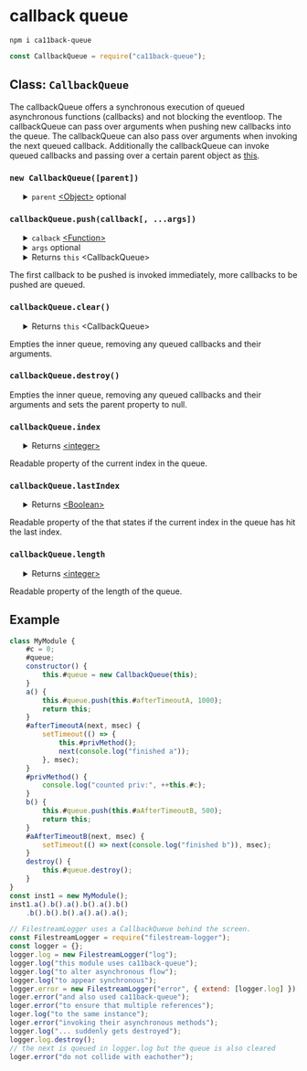 # callback queue

<pre><code>npm i ca11back-queue</code></pre>

```javascript
const CallbackQueue = require("ca11back-queue");
```

<h2>Class: <code>CallbackQueue</code></h2>
The callbackQueue offers a synchronous execution of queued asynchronous functions (callbacks) and not blocking the eventloop. The callbackQueue can pass over arguments when pushing new callbacks into the queue. The callbackQueue can also pass over arguments when invoking the next queued callback. Additionally the callbackQueue can invoke queued callbacks and passing over a certain parent object as <a href="https://developer.mozilla.org/en-US/docs/Web/JavaScript/Reference/Operators/this">this</a>.
<h3><code>new CallbackQueue([parent])</code></h3>
<ul>
	<details>
		<summary>
			<code>parent</code> <a href="https://developer.mozilla.org/en-US/docs/Web/JavaScript/Reference/Global_Objects/Object">&lt;Object&gt;</a> optional
		</summary>
		Every callback is invoked with <a href="https://developer.mozilla.org/en-US/docs/Web/JavaScript/Reference/Global_Objects/Function/call">call</a> and sets either the <code>parent</code> parameter as <a href="https://developer.mozilla.org/en-US/docs/Web/JavaScript/Reference/Operators/this">this</a> or in case that was undefined sets the callbackQueue as <a href="https://developer.mozilla.org/en-US/docs/Web/JavaScript/Reference/Operators/this">this</a>.
	</details>
</ul>
<h3><code>callbackQueue.push(callback[, ...args])</code></h3>
<ul>
	<details>
		<summary>
			<code>calback</code> <a href="https://developer.mozilla.org/en-US/docs/Web/JavaScript/Reference/Global_Objects/Function">&lt;Function&gt;</a>
		</summary>
        <b><code>function callback(next[, ...args]) {}</code></b>
		<ul>
			<details>
				<summary>
					<code>next</code> <a href="https://developer.mozilla.org/en-US/docs/Web/JavaScript/Reference/Global_Objects/Function">&lt;Function&gt;</a> <b>Required!</b>
				</summary>
                <div><b><code>next([...args]);</code></b></div>
				Every <code>callback</code> must take a <code>next</code> as first parameter and this is a function. Invoking the <code>next</code> function from within the <code>callback</code> triggers the next callback in queue to be invoked. When passing arguments to the <code>next</code> function these arguments are added on top of the initial arguments that were passed over to the <code>push</code> method.
			</details>
			<details>
				<summary>
					<code>args</code>
				</summary>
				The combination of the initial captured arguments that were passed over to the <code>push</code> method and the secundaire captured arguments that were passed over into <code>next</code> function from the previous <code>callback</code> in the queue.
			</details>
		</ul>
		The asynchronous function to push into queue is the <code>callback</code> parameter.
	</details>
	<details>
		<summary>
			<code>args</code> optional
		</summary>
		These initial arguments are passed over over to the <code>callback</code>.
	</details>
    <details>
        <summary>
            Returns <code>this</code> &lt;CallbackQueue&gt;
        </summary>
        Allows chaining methods.
    </details>
</ul>
The first callback to be pushed is invoked immediately, more callbacks to be pushed are queued.
<h3><code>callbackQueue.clear()</code></h3>
<ul>
    <details>
        <summary>
            Returns <code>this</code> &lt;CallbackQueue&gt;
        </summary>
        Allows chaining methods.
    </details>
</ul>
Empties the inner queue, removing any queued callbacks and their arguments.
<h3><code>callbackQueue.destroy()</code></h3>
Empties the inner queue, removing any queued callbacks and their arguments and sets the parent property to null.
<h3><code>callbackQueue.index</code></h3>
<ul>
    <details>
        <summary>
            Returns <a href="https://developer.mozilla.org/en-US/docs/Web/JavaScript/Data_structures#Number_type">&lt;integer&gt;</a>
        </summary>
        The index keeps increasing untill it reaches the end of the queue, then the index is set to 0.
    </details>
</ul>
Readable property of the current index in the queue.
<h3><code>callbackQueue.lastIndex</code></h3>
<ul>
    <details>
        <summary>
            Returns <a href="https://developer.mozilla.org/en-US/docs/Web/JavaScript/Data_structures#Boolean_type">&lt;Boolean&gt;</a>
        </summary>
        The lastIndex is calculated as <code>index >= queue.length - 1</code>.
    </details>
</ul>
Readable property of the that states if the current index in the queue has hit the last index.
<h3><code>callbackQueue.length</code></h3>
<ul>
    <details>
        <summary>
            Returns <a href="https://developer.mozilla.org/en-US/docs/Web/JavaScript/Data_structures#Number_type">&lt;integer&gt;</a>
        </summary>
        The length keeps increasing the more callbacks are pushed into the queue untill the index reaches the end of the queue, then queue is cleared and it's lenght becomes 0.
    </details>
</ul>
Readable property of the length of the queue.
<h2>Example</h2>

```javascript
class MyModule {
    #c = 0;
    #queue;
    constructor() {
        this.#queue = new CallbackQueue(this);
    }
    a() {
        this.#queue.push(this.#afterTimeoutA, 1000);
        return this;
    }
    #afterTimeoutA(next, msec) {
        setTimeout(() => {
            this.#privMethod();
            next(console.log("finished a"));
        }, msec);
    }
    #privMethod() {
        console.log("counted priv:", ++this.#c);
    }
    b() {
        this.#queue.push(this.#aAfterTimeoutB, 500);
        return this;
    }
    #aAfterTimeoutB(next, msec) {
        setTimeout(() => next(console.log("finished b")), msec);
    }
    destroy() {
        this.#queue.destroy();
    }
}
const inst1 = new MyModule();
inst1.a().b().a().b().a().b()
    .b().b().b().a().a().a();
```

```javascript
// FilestreamLogger uses a CallbackQueue behind the screen.
const FilestreamLogger = require("filestream-logger");
const logger = {};
logger.log = new FilestreamLogger("log");
logger.log("this module uses ca11back-queue");
logger.log("to alter asynchronous flow");
logger.log("to appear synchronous");
logger.error = new FilestreamLogger("error", { extend: [logger.log] });
loger.error("and also used ca11back-queue");
loger.error("to ensure that multiple references");
loger.log("to the same instance");
loger.error("invoking their asynchronous methods");
logger.log("... suddenly gets destroyed");
logger.log.destroy();
// the next is queued in logger.log but the queue is also cleared
loger.error("do not collide with eachother");
```